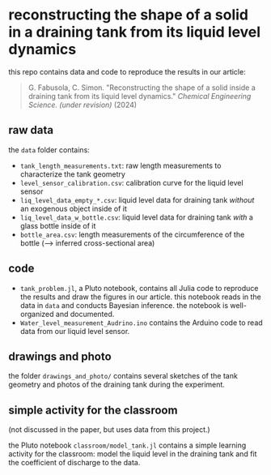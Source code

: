 # reconstructing the shape of a solid in a draining tank from its liquid level dynamics

this repo contains data and code to reproduce the results in our article:
> G. Fabusola, C. Simon. "Reconstructing the shape of a solid inside a draining tank from its liquid level dynamics." _Chemical Engineering Science. (under revision)_ (2024)

## raw data

the `data` folder contains:
* `tank_length_measurements.txt`: raw length measurements to characterize the tank geometry
* `level_sensor_calibration.csv`: calibration curve for the liquid level sensor
* `liq_level_data_empty_*.csv`: liquid level data for draining tank _without_ an exogenous object inside of it
* `liq_level_data_w_bottle.csv`: liquid level data for draining tank _with_ a glass bottle inside of it
* `bottle_area.csv`: length measurements of the circumference of the bottle (--> inferred cross-sectional area)

## code

* `tank_problem.jl`, a Pluto notebook, contains all Julia code to reproduce the results and draw the figures in our article. this notebook reads in the data in `data` and conducts Bayesian inference. the notebook is well-organized and documented.
* `Water_level_measurement_Audrino.ino` contains the Arduino code to read data from our liquid level sensor.

## drawings and photo

the folder `drawings_and_photo/` contains several sketches of the tank geometry and photos of the draining tank during the experiment.

## simple activity for the classroom

(not discussed in the paper, but uses data from this project.)

the Pluto notebook `classroom/model_tank.jl` contains a simple learning activity for the classroom: model the liquid level in the draining tank and fit the coefficient of discharge to the data.
